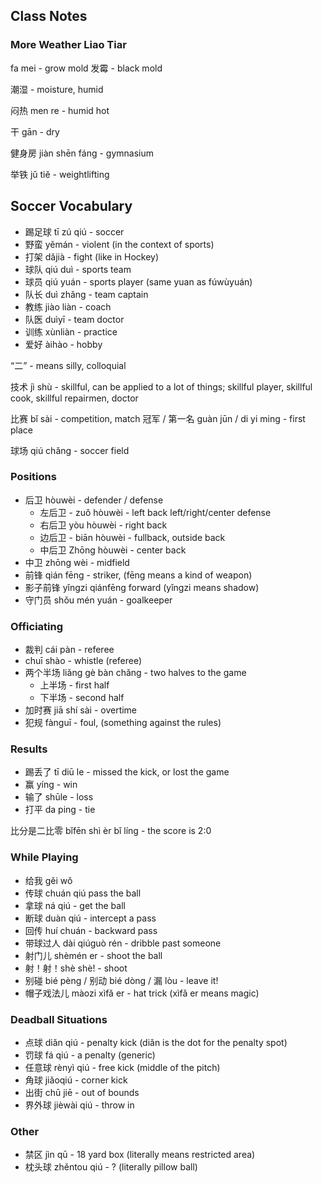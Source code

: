 
## Class Notes

### More Weather Liao Tiar
fa mei - grow mold 
发霉 - black mold 

潮湿 - moisture, humid

闷热 men re - humid hot 

干 gān - dry 


健身房 jiàn shēn fáng - gymnasium

举铁 jǔ tiě - weightlifting

## Soccer Vocabulary 

- 踢足球 tī zú qiú - soccer
- 野蛮 yěmán - violent (in the context of sports)
- 打架 dǎjià - fight (like in Hockey)
- 球队 qiú duì - sports team 
- 球员 qiú yuán - sports player (same yuan as fúwùyuán)
- 队长 duì zhǎng - team captain
- 教练 jiào liàn - coach 
- 队医 duìyī - team doctor 
- 训练 xùnliàn - practice 
- 爱好 àihào - hobby

“二” - means silly, colloquial 

技术 jì shù - skillful, can be applied to a lot of things; skillful player, skillful cook, skillful repairmen, doctor

比赛 bǐ sài - competition, match 
冠军 / 第一名 guàn jūn / di yi ming  - first place 

球场 qiú chǎng - soccer field

### Positions
- 后卫 hòuwèi - defender / defense
    - 左后卫 - zuǒ hòuwèi - left back left/right/center defense
    - 右后卫 yòu hòuwèi - right back
    - 边后卫 - biān hòuwèi - fullback, outside back
    - 中后卫 Zhōng hòuwèi - center back 
- 中卫 zhōng wèi - midfield
- 前锋 qián fēng - striker, (fēng means a kind of weapon)
- 影子前锋 yǐngzi qiánfēng forward (yǐngzi means shadow)
- 守门员 shǒu mén yuán - goalkeeper

### Officiating
- 裁判 cái pàn - referee 
- chuī shào - whistle (referee)
- 两个半场 liǎng gè bàn chǎng - two halves to the game
    - 上半场 - first half
    - 下半场 - second half
- 加时赛 jiā shí sài - overtime
- 犯规 fànguī - foul, (something against the rules)

### Results
- 踢丢了 tī diū le  - missed the kick, or lost the game
- 赢 yíng - win
- 输了 shūle - loss 
- 打平 da ping - tie

比分是二比零 bǐfēn shì èr bǐ líng - the score is 2:0

### While Playing
- 给我 gěi wǒ
- 传球 chuán qiú pass the ball 
- 拿球 ná qiú - get the ball 
- 断球 duàn qiú - intercept a pass
- 回传 huí chuán - backward pass 
- 带球过人 dài qiúguò rén - dribble past someone 
- 射门儿 shèmén er - shoot the ball 
- 射！射！shè shè! - shoot
- 别碰 bié pèng / 别动 bié dòng / 漏 lòu - leave it!
- 帽子戏法儿 màozi xìfǎ er - hat trick (xìfǎ er means magic)

### Deadball Situations
- 点球 diǎn qiú - penalty kick (diǎn is the dot for the penalty spot)
- 罚球 fá qiú - a penalty (generic) 
- 任意球 rènyì qiú - free kick (middle of the pitch)
- 角球 jiǎoqiú - corner kick 
- 出街 chū jiē - out of bounds
- 界外球 jièwài qiú - throw in 

### Other 
- 禁区 jìn qū - 18 yard box (literally means restricted area)
- 枕头球 zhěntou qiú - ? (literally pillow ball)
